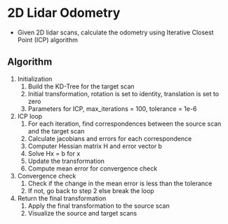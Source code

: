 # 2D Lidar Odometry

- Given 2D lidar scans, calculate the odometry using Iterative Closest Point (ICP) algorithm

## Algorithm

1. Initialization
   1. Build the KD-Tree for the target scan
   2. Initial transformation, rotation is set to identity, translation is set to zero
   3. Parameters for ICP, max_iterations = 100, tolerance = 1e-6
2. ICP loop
   1. For each iteration, find correspondences between the source scan and the target scan
   2. Calculate jacobians and errors for each correspondence
   3. Computer Hessian matrix H and error vector b
   4. Solve Hx = b for x
   5. Update the transformation
   6. Compute mean error for convergence check
3. Convergence check
   1. Check if the change in the mean error is less than the tolerance
   2. If not, go back to step 2 else break the loop
4. Return the final transformation
   1. Apply the final transformation to the source scan
   2. Visualize the source and target scans
